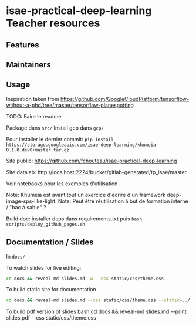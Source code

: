 # isae-practical-deep-learning Teacher resources

## Features

## Maintainers

## Usage

Inspiration taken from
https://github.com/GoogleCloudPlatform/tensorflow-without-a-phd/tree/master/tensorflow-planespotting

TODO: Faire le readme

Package dans `src/`
Install gcp dans `gcp/`

Pour installer le dernier commit: `pip install https://storage.googleapis.com/isae-deep-learning/khumeia-0.1.0.dev0+master.tar.gz`

Site public: https://github.com/fchouteau/isae-practical-deep-learning

Site datalab: http://localhost:2224/bucket/gitlab-generated/tp_isae/master

Voir notebooks pour les exemples d'utilisation

Note: Khumeia est avant tout un exercice d'écrire d'un framework deep-image-sps-like-light.
Note: Peut être réutilisation à but de formation interne / "bac à sable" ? 

Build doc: installer deps dans requirements.txt puis `bash scripts/deploy_github_pages.sh`

## Documentation / Slides

In `docs/`

To watch slides for live editing:
```bash
cd docs && reveal-md slides.md -w --css static/css/theme.css
```

To build static site for documentation
```bash
cd docs && reveal-md slides.md --css static/css/theme.css --static=../../docs --static-dirs=static --absolute-url https://fchouteau.github.io/isae-practical-deep-learning
```

To build pdf version of slides
bash
cd docs && reveal-md slides.md --print slides.pdf --css static/css/theme.css
```
